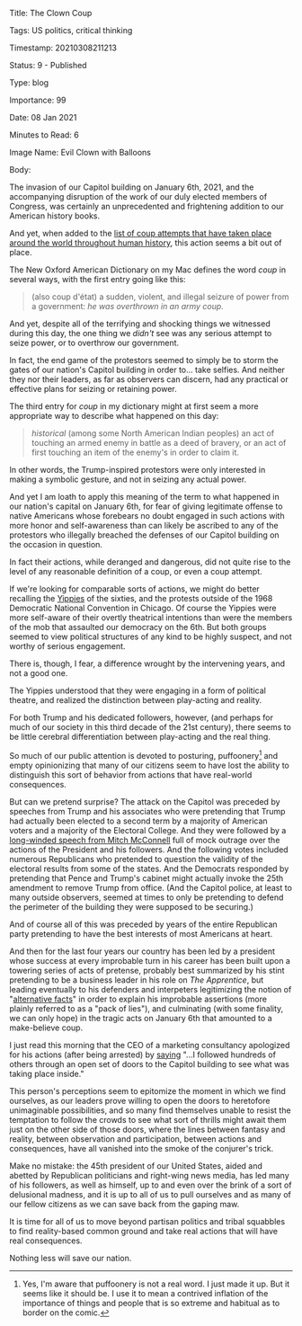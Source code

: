 Title:  The Clown Coup

Tags:   US politics, critical thinking

Timestamp: 20210308211213

Status: 9 - Published

Type:   blog

Importance: 99

Date:   08 Jan 2021

Minutes to Read: 6

Image Name: Evil Clown with Balloons

Body: 

The invasion of our Capitol building on January 6th, 2021, and the accompanying disruption of the work of our duly elected members of Congress, was certainly an unprecedented and frightening addition to our American history books.  

And yet, when added to the [list of coup attempts that have taken place around the world throughout human history][coups], this action seems a bit out of place. 

The New Oxford American Dictionary on my Mac defines the word *coup* in several ways, with the first entry going like this: 

> (also coup d'état) a sudden, violent, and illegal seizure of power from a government: *he was overthrown in an army coup.*

And yet, despite all of the terrifying and shocking things we witnessed during this day, the one thing we *didn't* see was any serious attempt to seize power, or to overthrow our government. 

In fact, the end game of the protestors seemed to simply be to storm the gates of our nation's Capitol building in order to... take selfies. And neither they nor their leaders, as far as observers can discern, had any practical or effective plans for seizing or retaining power. 

The third entry for *coup* in my dictionary might at first seem a more appropriate way to describe what happened on this day:

> *historical* (among some North American Indian peoples) an act of touching an armed enemy in battle as a deed of bravery, or an act of first touching an item of the enemy's in order to claim it.

In other words, the Trump-inspired protestors were only interested in making a symbolic gesture, and not in seizing any actual power. 

And yet I am loath to apply this meaning of the term to what happened in our nation's capital on January 6th, for fear of giving legitimate offense to native Americans whose forebears no doubt engaged in such actions with more honor and self-awareness than can likely be ascribed to any of the protestors who illegally breached the defenses of our Capitol building on the occasion in question. 

In fact their actions, while deranged and dangerous, did not quite rise to the level of any reasonable definition of a coup, or even a coup attempt. 

If we're looking for comparable sorts of actions, we might do better recalling the [Yippies][] of the sixties, and the protests outside of the 1968 Democratic National Convention in Chicago. Of course the Yippies were more self-aware of their overtly theatrical intentions than were the members of the mob that assaulted our democracy on the 6th. But both groups seemed to view political structures of any kind to be highly suspect, and not worthy of serious engagement. 

There is, though, I fear, a difference wrought by the intervening years, and not a good one. 

The Yippies understood that they were engaging in a form of political theatre, and realized the distinction between play-acting and reality. 

For both Trump and his dedicated followers, however, (and perhaps for much of our society in this third decade of the 21st century), there seems to be little cerebral differentiation between play-acting and the real thing. 

So much of our public attention is devoted to posturing, puffoonery[^1] and empty opinionizing that many of our citizens seem to have lost the ability to distinguish this sort of behavior from actions that have real-world consequences. 

But can we pretend surprise? The attack on the Capitol was preceded by  speeches from Trump and his associates who were pretending that Trump had actually been elected to a second term by a majority of American voters and a majority of the Electoral College. And they were followed by a [long-winded speech from Mitch McConnell][mitch] full of mock outrage over the actions of the President and his followers. And the following votes included numerous Republicans who pretended to question the validity of the electoral results from some of the states. And the Democrats responded by pretending that Pence and Trump's cabinet might actually invoke the 25th amendment to remove Trump from office. (And the Capitol police, at least to many outside observers, seemed at times to only be pretending to defend the perimeter of the building they were supposed to be securing.)

And of course all of this was preceded by years of the entire Republican party pretending to have the best interests of most Americans at heart. 

And then for the last four years our country has been led by a president whose success at every improbable turn in his career has been built upon a towering series of acts of pretense, probably best summarized by his stint pretending to be a business leader in his role on *The Apprentice*, but leading eventually to his defenders and interpeters legitimizing the notion of "[alternative facts][altfacts]" in order to explain his improbable assertions (more plainly referred to as a "pack of lies"), and culminating (with some finality, we can only hope) in the tragic acts on January 6th that amounted to a make-believe coup. 

I just read this morning that the CEO of a marketing consultancy apologized for his actions (after being arrested) by [saying][ruk] "...I followed hundreds of others through an open set of doors to the Capitol building to see what was taking place inside." 

This person's perceptions seem to epitomize the moment in which we find ourselves, as our leaders prove willing to open the doors to heretofore unimaginable possibilities, and so many find themselves unable to resist the temptation to follow the crowds to see what sort of thrills might await them just on the other side of those doors, where the lines between fantasy and reality, between observation and participation, between actions and consequences, have all vanished into the smoke of the conjurer's trick. 

Make no mistake: the 45th president of our United States, aided and abetted by Republican politicians and right-wing news media, has led many of his followers, as well as himself, up to and even over the brink of a sort of delusional madness, and it is up to all of us to pull ourselves and as many of our fellow citizens as we can save back from the gaping maw.

It is time for all of us to move beyond partisan politics and tribal squabbles to find reality-based common ground and take real actions that will have real consequences. 

Nothing less will save our nation. 

[^1]: Yes, I'm aware that puffoonery is not a real word. I just made it up. But it seems like it should be. I use it to mean a contrived inflation of the importance of things and people that is so extreme and habitual as to border on the comic. 

[altfacts]: https://en.wikipedia.org/wiki/Alternative_facts

[coups]: https://en.wikipedia.org/wiki/List_of_coups_and_coup_attempts

[famous]: https://www.history.com/news/5-famous-coups

[mitch]: https://www.washingtonpost.com/politics/2021/01/06/mitch-mcconnells-forceful-rejection-trumps-election-conspiracy-theories/

[ruk]: https://twitter.com/brad_rukstales/status/1347384943824031744

[yippies]: https://en.wikipedia.org/wiki/Youth_International_Party
